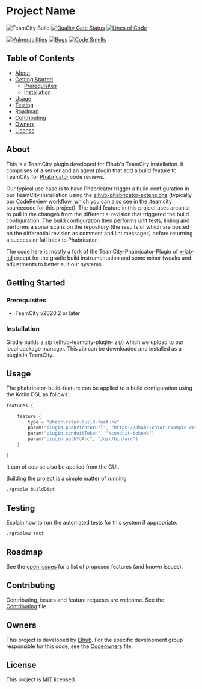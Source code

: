 # Project Name

<!-- PROJECT SHIELDS -->
![TeamCity Build](https://teamcity.elhub.cloud/app/rest/builds/buildType:(id:Common_CommonBuildConfiguration_AutoRelease)/statusIcon)
[![Quality Gate Status](https://sonar.elhub.cloud/api/project_badges/measure?project=no.elhub.tools%3Adev-tools-elhub-teamcity-plugin&metric=alert_status)](https://sonar.elhub.cloud/dashboard?id=no.elhub.tools%3Adev-tools-elhub-teamcity-plugin)
[![Lines of Code](https://sonar.elhub.cloud/api/project_badges/measure?project=no.elhub.tools%3Adev-tools-elhub-teamcity-plugin&metric=ncloc)](https://sonar.elhub.cloud/dashboard?id=no.elhub.tools%3Adev-tools-elhub-teamcity-plugin)

[![Vulnerabilities](https://sonar.elhub.cloud/api/project_badges/measure?project=no.elhub.tools%3Adev-tools-elhub-teamcity-plugin&metric=vulnerabilities)](https://sonar.elhub.cloud/dashboard?id=no.elhub.tools%3Adev-tools-elhub-teamcity-plugin)
[![Bugs](https://sonar.elhub.cloud/api/project_badges/measure?project=no.elhub.tools%3Adev-tools-elhub-teamcity-plugin&metric=bugs)](https://sonar.elhub.cloud/dashboard?id=no.elhub.tools%3Adev-tools-elhub-teamcity-plugin)
[![Code Smells](https://sonar.elhub.cloud/api/project_badges/measure?project=no.elhub.tools%3Adev-tools-elhub-teamcity-plugin&metric=code_smells)](https://sonar.elhub.cloud/dashboard?id=no.elhub.tools%3Adev-tools-elhub-teamcity-plugin)

## Table of Contents

* [About](#about)
* [Getting Started](#getting-started)
  * [Prerequisites](#prerequisites)
  * [Installation](#installation)
* [Usage](#usage)
* [Testing](#testing)
* [Roadmap](#roadmap)
* [Contributing](#contributing)
* [Owners](#owners)
* [License](#license)


## About

This is a TeamCity plugin developed for Elhub's TeamCity installation. It comprises of a server and an agent plugin
that add a build feature to TeamCity for [Phabricator](https://www.phacility.com/phabricator/) code reviews.

Our typical use case is to have Phabricator trigger a build configuration in our TeamCity installation using the
[elhub-phabricator-extensions](https://github.com/elhub/dev-tools-elhub-phabricator-extensions) (typically our 
CodeReview workflow, which you can also see in the .teamcity sourcecode for this project). The build feature in
this project uses arcanist to pull in the changes from the differential revision that triggered the build
configuration. The build configuration then performs unit tests, linting and performs a sonar scans on the
repository (the results of which are posted on the differential revision as comment and lint messages) before
returning a success or fail back to Phabricator.

The code here is mostly a fork of the TeamCity-Phabricator-Plugin of
[x-lab-ltd](https://github.com/x-lab-ltd/Teamcity-Phabricator-Plugin) except for the gradle build instrumentation
and some minor tweaks and adjustments to better suit our systems.

## Getting Started

### Prerequisites

* TeamCity v2020.2 or later

### Installation

Gradle builds a zip (elhub-teamcity-plugin-<version>.zip) which we upload to our local package manager. This zip can
be downloaded and installed as a plugin in TeamCity.

## Usage

The phabricator-build-feature can be applied to a build configuration using the Kotlin DSL as follows:

```kotlin
features {

    feature {
        type = "phabricator-build-feature"
        param("plugin.phabricatorUrl", "https://phabricator.example.com")
        param("plugin.conduitToken", "%conduit-token%")
        param("plugin.pathToArc", "/usr/bin/arc")
    }

}
```

It can of course also be applied from the GUI.

Building the project is a simple matter of running

```shell
./gradle buildDist
```
## Testing

Explain how to run the automated tests for this system if appropriate.

```shell
./gradlew test
```

## Roadmap

See the [open issues](https://jira.elhub.cloud/issues/?jql=project%20%3D%20TD%20AND%20component%20%3D%20elhub-teamcity-plugin%20AND%20resolution%20%3D%20Unresolved) for a list of proposed features (and known issues).

## Contributing

Contributing, issues and feature requests are welcome. See the
[Contributing](https://github.com/elhub/dev-tools-elhub-teamcity-plugin/blob/main/CONTRIBUTING.md) file.

## Owners

This project is developed by [Elhub](https://elhub.no). For the specific development group responsible for this
code, see the [Codeowners](https://github.com/elhub/dev-tools-elhub-teamcity-plugin/blob/main/CODEOWNERS) file.

## License

This project is [MIT](https://github.com/elhub/dev-tools-elhub-teamcity-plugin/blob/main/LICENSE.md) licensed.
